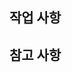 <!--
merge는 팀장님만 쓰는 merge 전 이슈 메이킹을 위한 템플릿입니다!
제목 형식 >>  [merge] : {소스 브랜치} > {타겟 브랜치}
ex)
[merge] : feature/be/로그인 > develop

Issue는 작업에 앞서 가장 먼저 만들어야 할 사항입니다.
작업할 내용을 작은 기능 단위로 Issue를 만들고, Branch를 만들어 작업합니다.
만들고 BACK, FRONT, Spec 중 하나의 라벨을 붙여주세요!
라벨은 작성칸 아래 LABEL 항목에 있습니다!
담당자 지정은 본인으로 해주세요!
사진 등을 첨부하면 더 이해하기 쉽습니다!
-->

## 작업 사항
<!-- 브랜치에서 작업한 내용을 목차 형식으로 기록해주세요 -->

## 참고 사항
<!-- 미완료된 작업이나 버전 변경 등 참고할 사항이 있으면 적어주세요 -->
